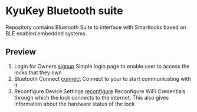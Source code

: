 # KyuKey Bluetooth suite
Repository contains Bluetooth Suite to interface with Smartlocks based on BLE enabled embedded systems.

## Preview
1. Login for Owners
[signup](media/Screenshot_2021-07-10-12-45-55-919_com.example.kyukey_signup.jpg)
Simple login page to enable user to access the locks that they own
2. Bluetooth Connect
[connect](media/Screenshot_2020-05-06-22-29-05-906_io.github.edufolly.flutterbluetoothserialexample.jpg)
Connect to your to start communicating with it
3. Reconfigure Device Settings
[reconfigure](media/Screenshot_2020-05-06-23-24-05-156.github.edufolly.flutterbluetoothserialexample.jpg)
Reconfigure WiFi Credentials through which the lock connects to the internet. This also gives information about the hardware status of the lock
